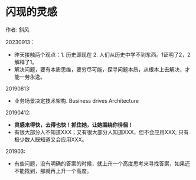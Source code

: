 <!---
markmeta_author: wongoo
markmeta_date: 2019-01-09
markmeta_title: 闪现的灵感
markmeta_categories: idea
markmeta_tags: idea
-->

# 闪现的灵感

作者: 斜风

20230913：
- 昨天接触两个观点：1. 历史即现在 2. 人们从历史中学不到东西。1证明了2，2解释了1。
- 解决问题，要有本质思维，要穷尽可能，探寻问题本质，从根本上去解决，才能一劳永逸。 

20190813:
- 业务场景决定技术架构. Business drives Architecture

20190412: 
- **灵感来得快，去得也快！抓住她，让她围绕你徘徊！**
- 有很大部分人不知道XXX；又有很大部分人知道XXX，但不会应用XXX; 只有极少数人既知道又会应用XXX。 

201903:
- 有些问题，没有明确的答案的时候，就上升一个高度思考来寻找答案，如果还不能找到，那就再上升一个高度。



